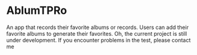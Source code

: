 # AblumTPRo
An app that records their favorite albums or records. Users can add their favorite albums to generate their favorites. Oh, the current project is still under development. If you encounter problems in the test, please contact me
